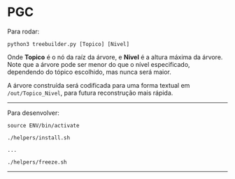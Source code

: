 # PGC

Para rodar:

    python3 treebuilder.py [Topico] [Nivel]

Onde **Topico** é o nó da raíz da árvore, e **Nivel** é a altura máxima da árvore. Note que a árvore pode ser menor do que o nível especificado, dependendo do tópico escolhido, mas nunca será maior.

A árvore construída será codificada para uma forma textual em `/out/Topico_Nivel`, para futura reconstrução mais rápida.

---

Para desenvolver:

    source ENV/bin/activate

    ./helpers/install.sh

    ...

    ./helpers/freeze.sh

---
